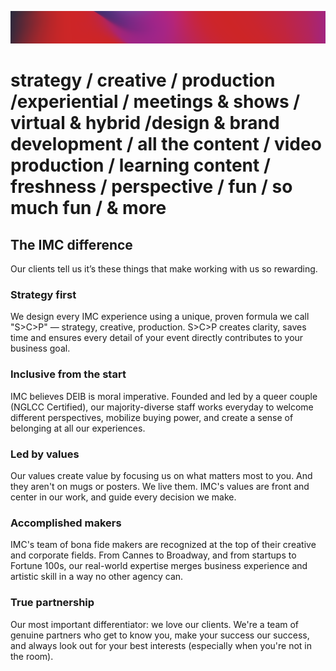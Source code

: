 ![Red to magenta gradient](/assets/images/cover.png)
# strategy / creative / production /experiential / meetings & shows / virtual & hybrid /design & brand development / all the content / video production / learning content / freshness / perspective / fun / so much fun / & more
## **The IMC** difference
Our clients tell us it’s these things that make working with us so rewarding.
### Strategy first
We design every IMC experience using a unique, proven formula we call "S>C>P" — strategy, creative, production. S>C>P creates clarity, saves time and ensures every detail of your event directly contributes to your business goal.
### Inclusive from the start
IMC believes DEIB is moral imperative.  Founded and led by a queer couple (NGLCC Certified), our majority-diverse staff works everyday to welcome different perspectives, mobilize buying power, and create a sense of belonging at all our experiences.
### Led by values
Our values create value by focusing us on what matters most to you. And they aren't on mugs or posters. We live them. IMC's values are front and center in our work, and guide every decision we make.
### Accomplished makers
IMC's team of bona fide makers are recognized at the top of their creative and corporate fields. From Cannes to Broadway, and from startups to Fortune 100s, our real-world expertise merges business experience and artistic skill in a way no other agency can.
### True partnership
Our most important differentiator: we love our clients. We're a team of genuine partners who get to know you, make your success our success, and always look out for your best interests (especially when you're not in the room).